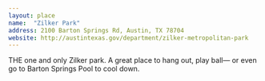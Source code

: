 ```yaml
---
layout: place
name:  "Zilker Park"
address: 2100 Barton Springs Rd, Austin, TX 78704
website: http://austintexas.gov/department/zilker-metropolitan-park
---
```


THE one and only Zilker park. A great place to hang out, play ball— or even go to Barton Springs Pool to cool down.
